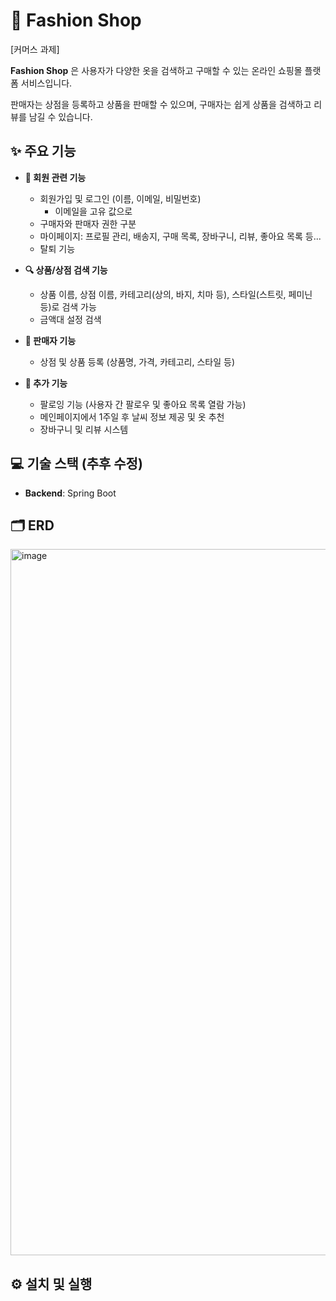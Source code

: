 # 👗 Fashion Shop
[커머스 과제]

**Fashion Shop** 은 사용자가 다양한 옷을 검색하고 구매할 수 있는 온라인 쇼핑몰 플랫폼 서비스입니다. 

판매자는 상점을 등록하고 상품을 판매할 수 있으며, 구매자는 쉽게 상품을 검색하고 리뷰를 남길 수 있습니다.

## ✨ 주요 기능

- **👥 회원 관련 기능**
  - 회원가입 및 로그인 (이름, 이메일, 비밀번호)
    - 이메일을 고유 값으로
  - 구매자와 판매자 권한 구분
  - 마이페이지: 프로필 관리, 배송지, 구매 목록, 장바구니, 리뷰, 좋아요 목록 등...
  - 탈퇴 기능

- **🔍 상품/상점 검색 기능**
  - 상품 이름, 상점 이름, 카테고리(상의, 바지, 치마 등), 스타일(스트릿, 페미닌 등)로 검색 가능
  - 금액대 설정 검색

- **🛒 판매자 기능**
  - 상점 및 상품 등록 (상품명, 가격, 카테고리, 스타일 등)

- **🚀 추가 기능**
  - 팔로잉 기능 (사용자 간 팔로우 및 좋아요 목록 열람 가능)
  - 메인페이지에서 1주일 후 날씨 정보 제공 및 옷 추천
  - 장바구니 및 리뷰 시스템

## 💻 기술 스택 (추후 수정)

- **Backend**: Spring Boot


## 🗂️ ERD
<img width="1130" alt="image" src="https://github.com/user-attachments/assets/a1398bfd-0000-401f-8e76-79d2e2bd7ca5">



## ⚙️ 설치 및 실행

